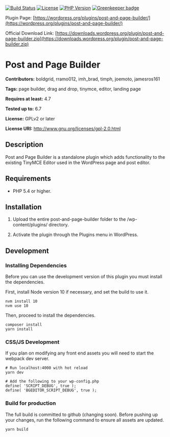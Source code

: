 [![Build Status](https://travis-ci.org/BoldGrid/post-and-page-builder.svg?branch=master)](https://travis-ci.org/BoldGrid/post-and-page-builder)
[![License](https://img.shields.io/badge/license-GPL--2.0%2B-orange.svg)](https://raw.githubusercontent.com/BoldGrid/boldgrid-editor/master/LICENSE)
[![PHP Version](https://img.shields.io/badge/PHP-5.4%2B-blue.svg)](https://php.net)
[![Greenkeeper badge](https://badges.greenkeeper.io/BoldGrid/post-and-page-builder.svg)](https://greenkeeper.io/)

Plugin Page:
[https://wordpress.org/plugins/post-and-page-builder/](https://wordpress.org/plugins/post-and-page-builder/)

Official Download Link:
[https://downloads.wordpress.org/plugin/post-and-page-builder.zip](https://downloads.wordpress.org/plugin/post-and-page-builder.zip)

# Post and Page Builder

**Contributors:** boldgrid, rramo012, imh_brad, timph, joemoto, jamesros161

**Tags:** page builder, drag and drop, tinymce, editor, landing page

**Requires at least:** 4.7

**Tested up to:** 6.7

**License:** GPLv2 or later

**License URI:** http://www.gnu.org/licenses/gpl-2.0.html

## Description

Post and Page Builder is a standalone plugin which adds functionality to the existing TinyMCE Editor
used in the WordPress page and post editor.

## Requirements

* PHP 5.4 or higher.

## Installation

1. Upload the entire post-and-page-builder folder to the /wp-content/plugins/ directory.

2. Activate the plugin through the Plugins menu in WordPress.

## Development

### Installing Dependencies
Before you can use the development version of this plugin you must install the dependencies.

First, install Node version 10 if necessary, and set the build to use it.
```
nvm install 10
nvm use 10
```
Then, proceed to install the dependencies.
```
composer install
yarn install
```
### CSS/JS Development
If you plan on modifying any front end assets you will need to start the webpack dev server.
```
# Run localhost:4000 with hot reload
yarn dev

# Add the following to your wp-config.php
define( 'SCRIPT_DEBUG', true );
define( 'BGEDITOR_SCRIPT_DEBUG', true );
```

### Build for production
The full build is committed to github (changing soon). Before pushing up your changes, run the following command to ensure all assets are updated.
```
yarn build
```
